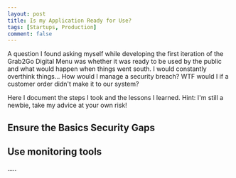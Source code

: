 ```yaml
---
layout: post
title: Is my Application Ready for Use?
tags: [Startups, Production]
comment: false
---
```


A question I found asking myself while developing the first iteration of the Grab2Go Digital Menu was whether it was ready to be used by the public and what would happen when things went south. I would constantly overthink things... How would I manage a security breach? WTF would I if a customer order didn't make it to our system?

Here I document the steps I took and the lessons I learned. Hint: I'm still a newbie, take my advice at your own risk!

## Ensure the Basics Security Gaps


## Use monitoring tools

.....

